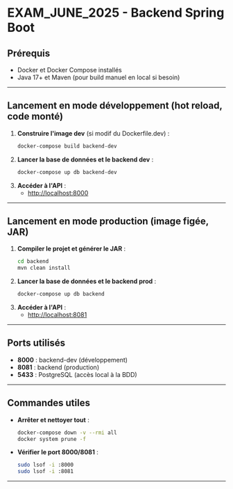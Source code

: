 # EXAM_JUNE_2025 - Backend Spring Boot

## Prérequis
- Docker et Docker Compose installés
- Java 17+ et Maven (pour build manuel en local si besoin)

---

## Lancement en mode **développement** (hot reload, code monté)

1. **Construire l'image dev** (si modif du Dockerfile.dev) :
   ```bash
   docker-compose build backend-dev
   ```
2. **Lancer la base de données et le backend dev** :
   ```bash
   docker-compose up db backend-dev
   ```
3. **Accéder à l'API** :
   - [http://localhost:8000](http://localhost:8000)

---

## Lancement en mode **production** (image figée, JAR)

1. **Compiler le projet et générer le JAR** :
   ```bash
   cd backend
   mvn clean install
   ```
2. **Lancer la base de données et le backend prod** :
   ```bash
   docker-compose up db backend
   ```
3. **Accéder à l'API** :
   - [http://localhost:8081](http://localhost:8081)

---

## Ports utilisés
- **8000** : backend-dev (développement)
- **8081** : backend (production)
- **5433** : PostgreSQL (accès local à la BDD)

---

## Commandes utiles
- **Arrêter et nettoyer tout** :
  ```bash
  docker-compose down -v --rmi all
  docker system prune -f
  ```
- **Vérifier le port 8000/8081** :
  ```bash
  sudo lsof -i :8000
  sudo lsof -i :8081
  ```

---
